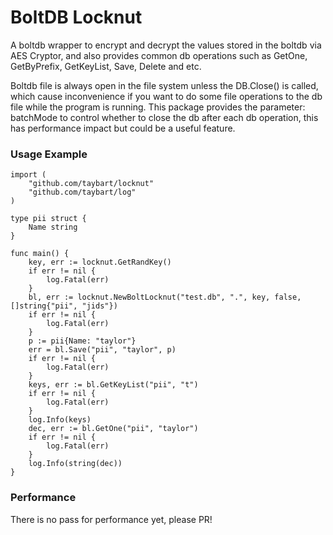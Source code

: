 # BoltDB Locknut
A boltdb wrapper to encrypt and decrypt the values stored in the boltdb via AES Cryptor, and also provides common 
db operations such as GetOne, GetByPrefix, GetKeyList, Save, Delete and etc. 

Boltdb file is always open in the file system unless the DB.Close() is called, which cause inconvenience 
if you want to do some file operations to the db file while the program is running. This package provides the parameter: batchMode to 
control whether to close the db after each db operation, this has performance impact but could be a useful feature.

### Usage Example

```golang
import (
	"github.com/taybart/locknut"
	"github.com/taybart/log"
)

type pii struct {
	Name string
}

func main() {
	key, err := locknut.GetRandKey()
	if err != nil {
		log.Fatal(err)
	}
	bl, err := locknut.NewBoltLocknut("test.db", ".", key, false, []string{"pii", "jids"})
	if err != nil {
		log.Fatal(err)
	}
	p := pii{Name: "taylor"}
	err = bl.Save("pii", "taylor", p)
	if err != nil {
		log.Fatal(err)
	}
	keys, err := bl.GetKeyList("pii", "t")
	if err != nil {
		log.Fatal(err)
	}
	log.Info(keys)
	dec, err := bl.GetOne("pii", "taylor")
	if err != nil {
		log.Fatal(err)
	}
	log.Info(string(dec))
}
```

### Performance

There is no pass for performance yet, please PR!
